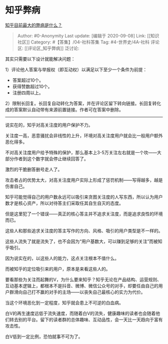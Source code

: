 # 知乎弊病
[知乎目前最大的弊病是什么？](https://www.zhihu.com/question/300123382/answer/521501145)

> Author: #0-Anonymity
> Last update: [编辑于 2020-09-08]
> Link: [[知识社区]]
> Category: #【答集】/04-社科答集
> Tag: #4-世界史/4A-社科
> 评论区: [[评论区_知乎弊病]]
> 泛讨论:

其实只需要以下设计就能解决问题：

1）评论他人答案与举报权（即互动权）以满足以下至少一个条件为前提：

-   答案超过10个。
-   获得赞数超过10个。
-   注册四周以上。

2）限制长回复。长回复自动转化为答案，并在评论区留下转向链接。长回复转化成的答案默认自动带有来源前置链接。作者可在答案中删除。

---

说实在的，知乎对高关注度的用户保护不力。

关注度一高，恶意骚扰会非线性的上升，环境对高关注度用户就会比一般用户额外恶化得多。

不对高关注度用户给予特殊的保护，那么基本上3-5万关注左右就是一个坎——大部分作者到这个数字就会停止继续回答了。

激烈的干脆删答删号走人了。

攻击者占的优势太大，对高关注度用户实际上形成了惩罚机制——写得越多，越是伤害自己。

知乎可能觉得自己的用户数永远可以吸引来贪图关注度的人写东西，所以认为用户数才是核心资产，所以对待答主们采取任其自生自灭的态度。

但是这里犯了一个错误——真正的核心答主并不追求关注度，而是追求良性的环境而已。

这些人和那些追求关注度的答主写作的方向、风格、吸引的用户类型是不一样的。

这些人流失了就是流失了，也不会因为“用户基数大，可以赚到足够的关注”而被知乎吸引。

因为说实在的，以这些人的能力，这点关注根本不值什么。

而被知乎的定位吸引来的用户，原本是来看这些人的。

要看那些为关注而起舞的V，为什么要来知乎？知乎无论在产品结构、运营规则、互动基本逻辑上，都根本不是抖音、微博、微信公众号的对手，却要任由自己的用户群滑向自己打不赢的对手的主场——以丧失自己最核心的实力为代价。

当这个环境恶化到一定程度，知乎就会患上不可逆的白血病。

白V的再生速度远低于流失速度，而随着白V的流失，健康趣味的读者也会随着他们转去别的平台。留下的读者群的总体趣味、互动品性，会一天比一天趋向于富有攻击性。

白V低到一定比例，恐怕就事不可为了。
